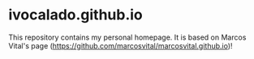 # ivocalado.github.io
This repository contains my personal homepage. It is based on Marcos Vital's page (https://github.com/marcosvital/marcosvital.github.io)! 
